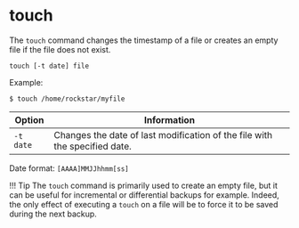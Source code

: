 # touch

The `touch` command changes the timestamp of a file or creates an empty file if the file does not exist.

```
touch [-t date] file
```

Example:

```
$ touch /home/rockstar/myfile
```

| Option    | Information                                                  |
| --------- | ------------------------------------------------------------ |
| `-t date` | Changes the date of last modification of the file with the specified date. |

Date format: `[AAAA]MMJJhhmm[ss]`

!!! Tip The `touch` command is primarily used to create an empty file, but it can be useful for incremental or differential  backups for example. Indeed, the only effect of executing a `touch` on a file will be to force it to be saved during the next backup.